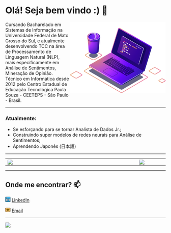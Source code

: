 # **Olá! Seja bem vindo :)** 👋

<img src="./images/image_computer.png" width=300 align=right>

Cursando Bacharelado em Sistemas de Informação na Universidade Federal de Mato Grosso do Sul, e atualmente desenvolvendo TCC na área de Processamento de Linguagem Natural (NLP), mais especificamente em Análise de Sentimentos, Mineração de Opinião. Técnico em Informática desde 2012 pelo Centro Estadual de Educação Tecnológica Paula Souza - CEETEPS - São Paulo - Brasil.

---

### **Atualmente**:
- Se esforçando para se tornar Analista de Dados Jr.;
- Construindo super modelos de redes neurais para Análise de Sentimentos;
- Aprendendo Japonês (日本語)

---

<center>
<table>
    <tr>
        <td><img width="400px" align="left" src="https://github-readme-stats.vercel.app/api/top-langs/?username=tsffarias&hide=html&layout=compact&theme=radical" /></td>
        <td><img width="495px" align="left" src="https://github-readme-stats.vercel.app/api?username=tsffarias&theme=radical"/></td>
    </tr>   
</table>
</center>

---

## **Onde me encontrar?** 📫  

<a href="https://www.linkedin.com/in/leticiasilvar"><img src="./images/linkedin.png" width="16"></img></a> [LinkedIn](https://www.linkedin.com/in/thiagosilvafarias/)  

<a href="mailto:tsffarias@gmail.com"><img src="./images/email.png" width="16"></img></a> [Email](mailto:tsffarias@gmail.com)  

---  

![](https://komarev.com/ghpvc/?username=tsffarias&color=blue&style=flat)